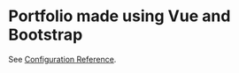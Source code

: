 # Portfolio made using Vue and Bootstrap

See [Configuration Reference](https://cli.vuejs.org/config/).
